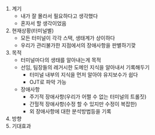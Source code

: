 1. 계기
	- 내가 잘 몰라서 필요하다고 생각했다
	- 혼자서 할 생각이었음
2. 현재상황(터미널별)
	- 모든 터미널이 각각 스택, 생태계가 상이하다
	- 우리가 관리불가한 지점에서의 장애사항을 판별하기깢
3. 목적
	- 터미널마다의 생태를 알아내는게 목적
	- 선임, 팀장들의 레거시한 도메인 지식을 알아내서 기록해두기
		- 터미널 내부의 지식을 먼저 알아야 유지보수가 쉽다
		- OJT로 파악 가능
	- 장애사항
		- 주기적 장애사항(우리가 어쩔 수 없는 터미널의 트롤짓)
		- 간헐적 장애사항(수정 할 수 있지만 수정이 복잡한)
		- 외 장애사항에 대한 분석방법등을 기록
4. 방향
5. 기대효과